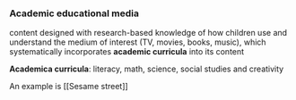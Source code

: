 ### Academic educational media
content designed with research-based knowledge of how children use and understand the medium of interest (TV, movies, books, music), which systematically incorporates **academic curricula** into its content

**Academica curricula**: literacy, math, science, social studies and creativity

An example is [[Sesame street]]
